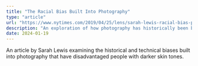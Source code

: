 ```yaml
---
title: "The Racial Bias Built Into Photography"
type: "article"
url: "https://www.nytimes.com/2019/04/25/lens/sarah-lewis-racial-bias-photography.html"
description: "An exploration of how photography has historically been biased against darker skin tones"
date: 2024-01-19
---
```


An article by Sarah Lewis examining the historical and technical biases built into photography that have disadvantaged people with darker skin tones. 